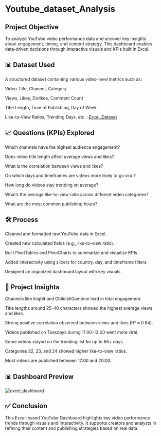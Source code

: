 # Youtube_dataset_Analysis
## Project Objective
To analyze YouTube video performance data and uncover key insights about engagement, timing, and content strategy. This dashboard enables data-driven decisions through interactive visuals and KPIs built in Excel.

## 📊 Dataset Used
A structured dataset containing various video-level metrics such as:

Video Title, Channel, Category

Views, Likes, Dislikes, Comment Count

Title Length, Time of Publishing, Day of Week

Like-to-View Ratios, Trending Days, etc.
-<a href="https://www.kaggle.com/datasets/thedevastator/youtube-trending-videos-dataset">Excel_Dataset</a>

## 📈 Questions (KPIs) Explored
Which channels have the highest audience engagement?

Does video title length affect average views and likes?

What is the correlation between views and likes?

On which days and timeframes are videos more likely to go viral?

How long do videos stay trending on average?

What’s the average like-to-view ratio across different video categories?

What are the most common publishing hours?

## 🛠 Process
Cleaned and formatted raw YouTube data in Excel.

Created new calculated fields (e.g., like-to-view ratio).

Built PivotTables and PivotCharts to summarize and visualize KPIs.

Added interactivity using slicers for country, day, and timeframe filters.

Designed an organized dashboard layout with key visuals.

## 📌 Project Insights
Channels like ibighit and ChildishGambino lead in total engagement.

Title lengths around 25–40 characters showed the highest average views and likes.

Strong positive correlation observed between views and likes (R² ≈ 0.64).

Videos published on Tuesdays during 11:00–13:00 went more viral.

Some videos stayed on the trending list for up to 66+ days.

Categories 22, 23, and 24 showed higher like-to-view ratios.

Most videos are published between 17:00 and 20:00.

## 📊 Dashboard Preview
![excel_dashboard](https://github.com/user-attachments/assets/6ddcf99b-0ba6-40ed-abf8-8125c19f0423)

## ✅ Conclusion
This Excel-based YouTube Dashboard highlights key video performance trends through visuals and interactivity. It supports creators and analysts in refining their content and publishing strategies based on real data.


